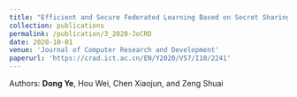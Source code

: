 ```yaml
---
title: "Efficient and Secure Federated Learning Based on Secret Sharing and Gradients Selection (in Chinese)"
collection: publications
permalink: /publication/3_2020-JoCRD
date: 2020-10-01
venue: 'Journal of Computer Research and Development'
paperurl: 'https://crad.ict.ac.cn/EN/Y2020/V57/I10/2241'
---
```

Authors: **Dong Ye**, Hou Wei, Chen Xiaojun, and Zeng Shuai
